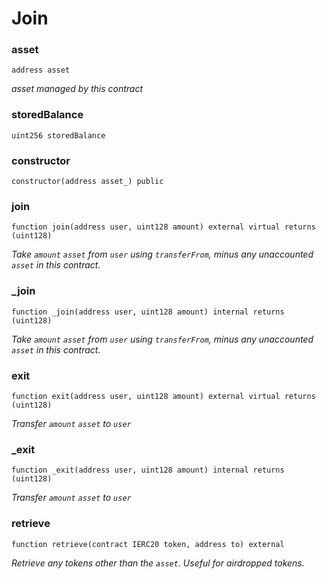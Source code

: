 # Join

### asset

```solidity
address asset
```

_asset managed by this contract_

### storedBalance

```solidity
uint256 storedBalance
```

### constructor

```solidity
constructor(address asset_) public
```

### join

```solidity
function join(address user, uint128 amount) external virtual returns (uint128)
```

_Take `amount` `asset` from `user` using `transferFrom`, minus any unaccounted `asset` in this contract._

### _join

```solidity
function _join(address user, uint128 amount) internal returns (uint128)
```

_Take `amount` `asset` from `user` using `transferFrom`, minus any unaccounted `asset` in this contract._

### exit

```solidity
function exit(address user, uint128 amount) external virtual returns (uint128)
```

_Transfer `amount` `asset` to `user`_

### _exit

```solidity
function _exit(address user, uint128 amount) internal returns (uint128)
```

_Transfer `amount` `asset` to `user`_

### retrieve

```solidity
function retrieve(contract IERC20 token, address to) external
```

_Retrieve any tokens other than the `asset`. Useful for airdropped tokens._

